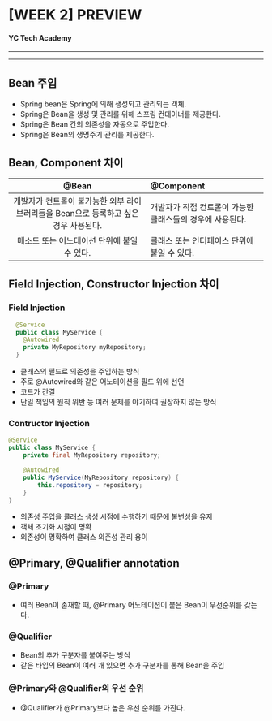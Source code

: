 # [WEEK 2] PREVIEW

#### YC Tech Academy
---
---

## Bean 주입
* Spring bean은 Spring에 의해 생성되고 관리되는 객체.    
* Spring은 Bean을 생성 및 관리를 위해 스프링 컨테이너를 제공한다.
* Spring은 Bean 간의 의존성을 자동으로 주입한다. 
* Spring은 Bean의 생명주기 관리를 제공한다. 

## Bean, Component 차이
|@Bean|@Component|
|:----:|:-------|
|개발자가 컨트롤이 불가능한 외부 라이브러리들을 Bean으로 등록하고 싶은 경우 사용된다.|개발자가 직접 컨트롤이 가능한 클래스들의 경우에 사용된다.|
|메소드 또는 어노테이션 단위에 붙일 수 있다.|클래스 또는 인터페이스 단위에 붙일 수 있다.| 

## Field Injection, Constructor Injection 차이
### Field Injection
```java
  @Service
  public class MyService {
    @Autowired
    private MyRepository myRepository;
  }
```
- 클래스의 필드로 의존성을 주입하는 방식
- 주로 @Autowired와 같은 어노테이션을 필드 위에 선언
- 코드가 간결
- 단일 책임의 원칙 위반 등 여러 문제를 야기하여 권장하지 않는 방식

### Contructor Injection
```java
@Service
public class MyService {
    private final MyRepository repository;

    @Autowired
    public MyService(MyRepository repository) {
        this.repository = repository;
    }
}
```
- 의존성 주입을 클래스 생성 시점에 수행하기 때문에 불변성을 유지
- 객체 초기화 시점이 명확
- 의존성이 명확하여 클래스 의존성 관리 용이

## @Primary, @Qualifier annotation

### @Primary
- 여러 Bean이 존재할 때, @Primary 어노테이션이 붙은 Bean이 우선순위를 갖는다.

### @Qualifier
- Bean의 추가 구분자를 붙여주는 방식
- 같은 타입의 Bean이 여러 개 있으면 추가 구분자를 통해 Bean을 주입


### @Primary와 @Qualifier의 우선 순위
- @Qualifier가 @Primary보다 높은 우선 순위를 가진다.